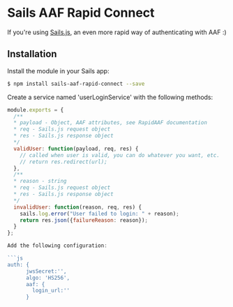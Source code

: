 # Sails AAF Rapid Connect

If you're using [Sails.js](http://sailsjs.org/), an even more rapid way of authenticating with AAF :)

## Installation

Install the module in your Sails app:

```bash
$ npm install sails-aaf-rapid-connect --save
```

Create a service named 'userLoginService' with the following methods:

```js
module.exports = {
  /**
  * payload - Object, AAF attributes, see RapidAAF documentation
  * req - Sails.js request object
  * res - Sails.js response object
  */
  validUser: function(payload, req, res) {
    // called when user is valid, you can do whatever you want, etc.
    // return res.redirect(url);
  },
  /**
  * reason - string 
  * req - Sails.js request object
  * res - Sails.js response object
  */
  invalidUser: function(reason, req, res) {
    sails.log.error("User failed to login: " + reason);
    return res.json({failureReason: reason});
  }
};

Add the following configuration:

```js
auth: {
      jwsSecret:'', 
      algo: 'HS256',
      aaf: {
        login_url:'' 
      }
```